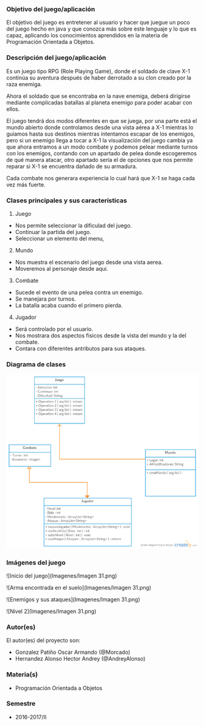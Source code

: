 ### Objetivo del juego/aplicación
El objetivo del juego es entretener al usuario y hacer que juegue un poco del juego hecho en java y que conozca más sobre este lenguaje y lo que es capaz, aplicando los conocimientos aprendidos en la materia de Programación Orientada a Objetos.

### Descripción del juego/aplicación
Es un juego tipo RPG (Role Playing Game), donde el soldado de clave X-1 continúa su aventura después de haber derrotado a su clon creado por la raza enemiga. 
 
Ahora el soldado que se encontraba en la nave enemiga, deberá dirigirse mediante complicadas batallas al planeta enemigo para poder acabar con ellos.

El juego tendrá dos modos diferentes en que se juega, por una parte está el mundo abierto donde controlamos desde una vista aérea a X-1 mientras lo guiamos hasta sus destinos mientras intentamos escapar de los enemigos, pero si un enemigo llega a tocar a X-1 la visualización del juego cambia ya que ahora entramos a un modo combate y podemos pelear mediante turnos con los enemigos, contando con un apartado de pelea donde escogeremos de qué manera atacar, otro apartado sería el de opciones que nos permite reparar si X-1 se encuentra dañado de su armadura.

Cada combate nos generara experiencia lo cual hará que X-1 se haga cada vez más fuerte.



### Clases principales y sus características
1. Juego
* Nos permite seleccionar la dificulad del juego.
* Continuar la partida del juego.
* Seleccionar un elemento del menu,

2. Mundo
* Nos muestra el escenario del juego desde una vista aerea.
* Moveremos al personaje desde aqui.

3. Combate
* Sucede el evento de una pelea contra un enemigo.
* Se manejara por turnos.
* La batalla acaba cuando el primero pierda.

4. Jugador
* Será controlado por el usuario.
* Nos mostrara dos aspectos fisicos desde la vista del mundo y la del combate.
* Contara con diferentes antributos para sus ataques.


### Diagrama de clases
![Diagrama de clases](Imagenes/DiagramaClases.png)

### Imágenes del juego
![Inicio del juego](Imagenes/Imagen 31.png)

![Arma encontrada en el suelo](Imagenes/Imagen 31.png)

![Enemigos y sus ataques](Imagenes/Imagen 31.png)

![Nivel 2](Imagenes/Imagen 31.png)

### Autor(es)
El autor(es) del proyecto son:
- Gonzalez Patiño Oscar Armando (@Morcado)
- Hernandez Alonso Hector Andrey (@AndreyAlonso)

### Materia(s)
- Programación Orientada a Objetos

### Semestre
- 2016-2017/II
